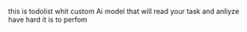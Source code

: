 this is todolist whit custom Ai model that will read your task and anliyze have hard it is to perfom 
